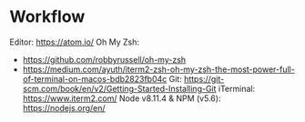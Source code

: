 # Workflow

Editor: https://atom.io/
Oh My Zsh: 
* https://github.com/robbyrussell/oh-my-zsh
* https://medium.com/ayuth/iterm2-zsh-oh-my-zsh-the-most-power-full-of-terminal-on-macos-bdb2823fb04c
Git: https://git-scm.com/book/en/v2/Getting-Started-Installing-Git
iTerminal: https://www.iterm2.com/
Node v8.11.4 & NPM (v5.6): https://nodejs.org/en/ 
